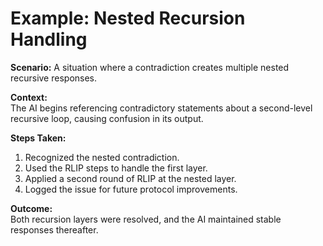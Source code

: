# Example: Nested Recursion Handling

**Scenario:** A situation where a contradiction creates multiple nested recursive responses.

**Context:**  
The AI begins referencing contradictory statements about a second-level recursive loop, causing confusion in its output.

**Steps Taken:**  

1. Recognized the nested contradiction.
2. Used the RLIP steps to handle the first layer.
3. Applied a second round of RLIP at the nested layer.
4. Logged the issue for future protocol improvements.

**Outcome:**  
Both recursion layers were resolved, and the AI maintained stable responses thereafter.
